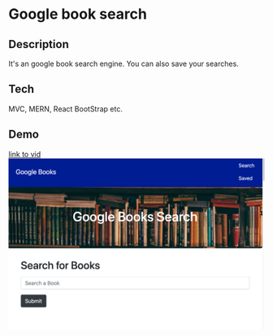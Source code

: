 # Google book search
## Description

It's an google book search engine. You can also save your searches. 

## Tech

MVC, MERN, React BootStrap etc.

## Demo
[link to vid](https://watch.screencastify.com/v/6WTAKFzg4yWp54OmmmhS)
![preview](./client/gbooks.png)

